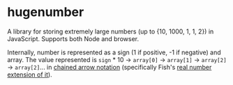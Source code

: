 # hugenumber
A library for storing extremely large numbers (up to {10, 1000, 1, 1, 2}) in JavaScript. Supports both Node and browser.

Internally, number is represented as a sign (1 if positive, -1 if negative) and array. The value represented is `sign` * 10 → `array[0]` → `array[1]` → `array[2]` → `array[2]`... in [chained arrow notation](https://googology.fandom.com/wiki/Chained_arrow_notation)
(specifically Fish's [real number extension of it](https://googology.fandom.com/ja/wiki/%E3%83%A6%E3%83%BC%E3%82%B6%E3%83%BC%E3%83%96%E3%83%AD%E3%82%B0:Kyodaisuu/%E3%83%81%E3%82%A7%E3%83%BC%E3%83%B3%E8%A1%A8%E8%A8%98%E3%81%AE%E9%80%A3%E7%B6%9A%E9%96%A2%E6%95%B0%E5%8C%96)). 
